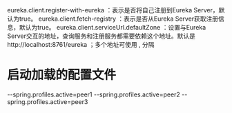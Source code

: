 
eureka.client.register-with-eureka ：表示是否将自己注册到Eureka Server，默认为true。
eureka.client.fetch-registry ：表示是否从Eureka Server获取注册信息，默认为true。
eureka.client.serviceUrl.defaultZone ：设置与Eureka Server交互的地址，查询服务和注册服务都需要依赖这个地址。默认是http://localhost:8761/eureka ；多个地址可使用 , 分隔

#	启动加载的配置文件
--spring.profiles.active=peer1
--spring.profiles.active=peer2
--spring.profiles.active=peer3